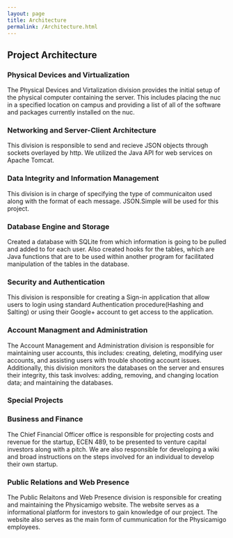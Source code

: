 ```yaml
---
layout: page
title: Architecture
permalink: /Architecture.html
---
```


## Project Architecture

### Physical Devices and Virtualization
The Physical Devices and Virtalization division provides the initial setup of the physical computer containing the server.  This includes placing the nuc in a specified location on campus and providing a list of all of the software and packages currently installed on the 
nuc.

### Networking and Server-Client Architecture
This division is responsible to send and recieve JSON objects through sockets overlayed by http.
We utilized the Java API for web services on Apache Tomcat.

### Data Integrity and Information Management
This division is in charge of specifying the type of communicaiton used along with the format of each message. JSON.Simple will be used for this project.

### Database Engine and Storage
Created a database with SQLite from which information is going to be pulled and added to for each user. Also created hooks for the tables, which are Java functions that are to be used within another program for facilitated manipulation of the tables in the database.

### Security and Authentication 
This division is responsible for creating a Sign-in application that allow users to login using standard Authentication
procedure(Hashing and Salting) or using their Google+ account to get access to the application.

### Account Managment and Administration
The Account Management and Administration division is responsible for maintaining user accounts, this includes: creating, 
deleting, modifying user accounts, and assisting users with trouble shooting account issues. Additionally, this division monitors
the databases on the server and ensures their integrity, this task involves: adding, removing, and changing location data; 
and maintaining the databases.

### Special Projects

### Business and Finance
The Chief Financial Officer office is responsible for projecting costs and revenue for the startup, ECEN 489, to 
be presented to venture capital investors along with a pitch. We are also responsible for developing a wiki and broad instructions on the steps 
involved for an individual to develop their own startup.

### Public Relations and Web Presence
The Public Relaitons and Web Presence division is responsible for creating and maintaining the Physicamigo website. The website serves as a informational platform for investors to gain knowledge of our project. The website also serves as the main form of cummunication for the Physicamigo employees.
